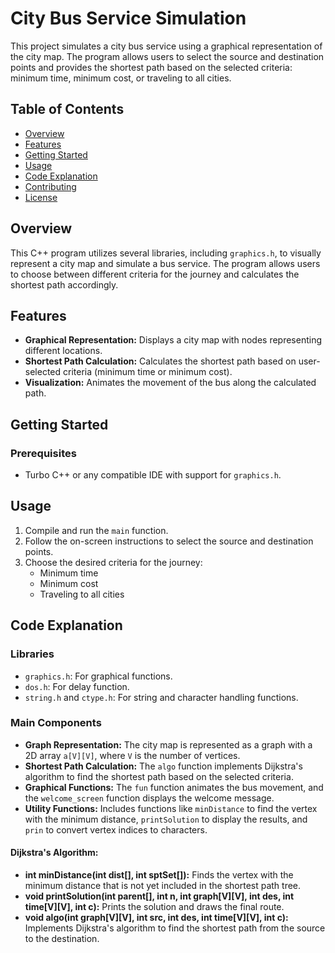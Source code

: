 # City Bus Service Simulation

This project simulates a city bus service using a graphical representation of the city map. The program allows users to select the source and destination points and provides the shortest path based on the selected criteria: minimum time, minimum cost, or traveling to all cities.

## Table of Contents

- [Overview](#overview)
- [Features](#features)
- [Getting Started](#getting-started)
- [Usage](#usage)
- [Code Explanation](#code-explanation)
- [Contributing](#contributing)
- [License](#license)

## Overview

This C++ program utilizes several libraries, including `graphics.h`, to visually represent a city map and simulate a bus service. The program allows users to choose between different criteria for the journey and calculates the shortest path accordingly.

## Features

- **Graphical Representation:** Displays a city map with nodes representing different locations.
- **Shortest Path Calculation:** Calculates the shortest path based on user-selected criteria (minimum time or minimum cost).
- **Visualization:** Animates the movement of the bus along the calculated path.

## Getting Started

### Prerequisites

- Turbo C++ or any compatible IDE with support for `graphics.h`.

## Usage

1. Compile and run the `main` function.
2. Follow the on-screen instructions to select the source and destination points.
3. Choose the desired criteria for the journey:
   - Minimum time
   - Minimum cost
   - Traveling to all cities

## Code Explanation

### Libraries
- `graphics.h`: For graphical functions.
- `dos.h`: For delay function.
- `string.h` and `ctype.h`: For string and character handling functions.

### Main Components

- **Graph Representation:** The city map is represented as a graph with a 2D array `a[V][V]`, where `V` is the number of vertices.
- **Shortest Path Calculation:** The `algo` function implements Dijkstra's algorithm to find the shortest path based on the selected criteria.
- **Graphical Functions:** The `fun` function animates the bus movement, and the `welcome_screen` function displays the welcome message.
- **Utility Functions:** Includes functions like `minDistance` to find the vertex with the minimum distance, `printSolution` to display the results, and `prin` to convert vertex indices to characters.

#### Dijkstra's Algorithm:

- **int minDistance(int dist[], int sptSet[]):** Finds the vertex with the minimum distance that is not yet included in the shortest path tree.
- **void printSolution(int parent[], int n, int graph[V][V], int des, int time[V][V], int c):** Prints the solution and draws the final route.
- **void algo(int graph[V][V], int src, int des, int time[V][V], int c):** Implements Dijkstra's algorithm to find the shortest path from the source to the destination.

